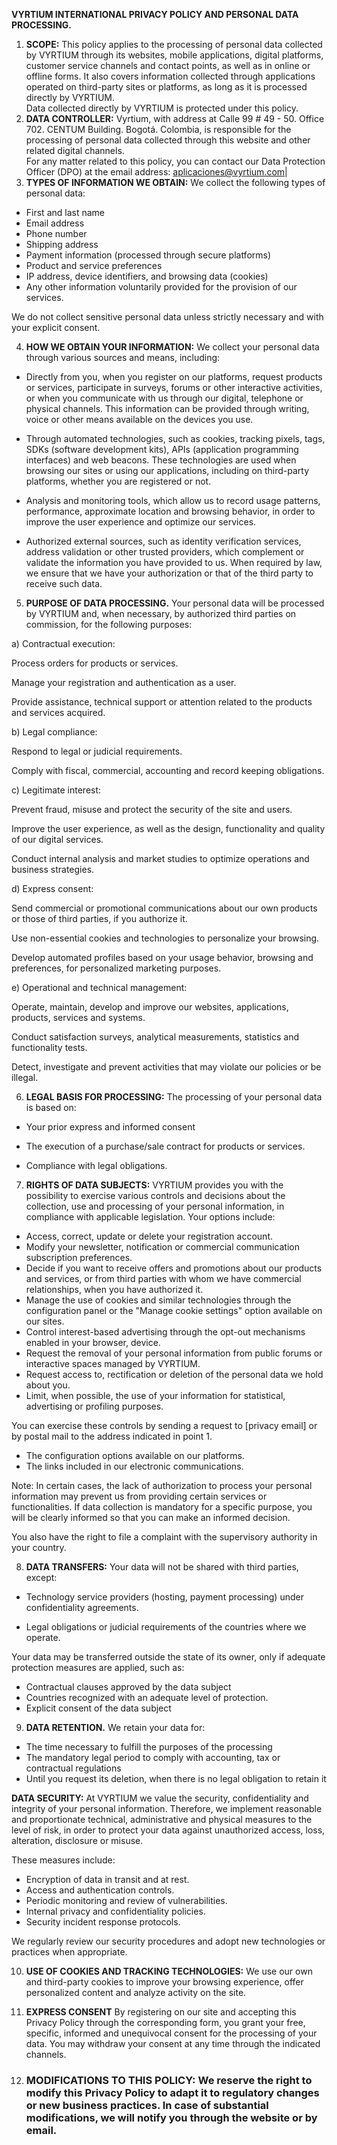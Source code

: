 **VYRTIUM INTERNATIONAL PRIVACY POLICY AND PERSONAL DATA PROCESSING.**

1. **SCOPE:** This policy applies to the processing of personal data collected by VYRTIUM through its websites, mobile applications, digital platforms, customer service channels and contact points, as well as in online or offline forms. It also covers information collected through applications operated on third-party sites or platforms, as long as it is processed directly by VYRTIUM.  
   Data collected directly by VYRTIUM is protected under this policy.   
2. **DATA CONTROLLER:** Vyrtium, with address at Calle 99 # 49 - 50. Office 702. CENTUM Building. Bogotá. Colombia, is responsible for the processing of personal data collected through this website and other related digital channels.  
   For any matter related to this policy, you can contact our Data Protection Officer (DPO) at the email address: aplicaciones@vyrtium.com|  
3. **TYPES OF INFORMATION WE OBTAIN:** We collect the following types of personal data:

* First and last name  
* Email address  
* Phone number  
* Shipping address  
* Payment information (processed through secure platforms)  
* Product and service preferences  
* IP address, device identifiers, and browsing data (cookies)  
* Any other information voluntarily provided for the provision of our services.

We do not collect sensitive personal data unless strictly necessary and with your explicit consent.

4. **HOW WE OBTAIN YOUR INFORMATION:** We collect your personal data through various sources and means, including:  
     
* Directly from you, when you register on our platforms, request products or services, participate in surveys, forums or other interactive activities, or when you communicate with us through our digital, telephone or physical channels. This information can be provided through writing, voice or other means available on the devices you use.

* Through automated technologies, such as cookies, tracking pixels, tags, SDKs (software development kits), APIs (application programming interfaces) and web beacons. These technologies are used when browsing our sites or using our applications, including on third-party platforms, whether you are registered or not.  
    
* Analysis and monitoring tools, which allow us to record usage patterns, performance, approximate location and browsing behavior, in order to improve the user experience and optimize our services.  
    
* Authorized external sources, such as identity verification services, address validation or other trusted providers, which complement or validate the information you have provided to us. When required by law, we ensure that we have your authorization or that of the third party to receive such data.  
    
    
5. **PURPOSE OF DATA PROCESSING.** Your personal data will be processed by VYRTIUM and, when necessary, by authorized third parties on commission, for the following purposes:

a) Contractual execution:

Process orders for products or services.

Manage your registration and authentication as a user.

Provide assistance, technical support or attention related to the products and services acquired.

b) Legal compliance:

Respond to legal or judicial requirements.

Comply with fiscal, commercial, accounting and record keeping obligations.

c) Legitimate interest:

Prevent fraud, misuse and protect the security of the site and users.

Improve the user experience, as well as the design, functionality and quality of our digital services.

Conduct internal analysis and market studies to optimize operations and business strategies.

d) Express consent:

Send commercial or promotional communications about our own products or those of third parties, if you authorize it.

Use non-essential cookies and technologies to personalize your browsing.

Develop automated profiles based on your usage behavior, browsing and preferences, for personalized marketing purposes.

e) Operational and technical management:

Operate, maintain, develop and improve our websites, applications, products, services and systems.

Conduct satisfaction surveys, analytical measurements, statistics and functionality tests.

Detect, investigate and prevent activities that may violate our policies or be illegal.

6. **LEGAL BASIS FOR PROCESSING:** The processing of your personal data is based on:

* Your prior express and informed consent

* The execution of a purchase/sale contract for products or services.

* Compliance with legal obligations.

7. **RIGHTS OF DATA SUBJECTS:** VYRTIUM provides you with the possibility to exercise various controls and decisions about the collection, use and processing of your personal information, in compliance with applicable legislation. Your options include:

* Access, correct, update or delete your registration account.  
* Modify your newsletter, notification or commercial communication subscription preferences.  
* Decide if you want to receive offers and promotions about our products and services, or from third parties with whom we have commercial relationships, when you have authorized it.  
* Manage the use of cookies and similar technologies through the configuration panel or the "Manage cookie settings" option available on our sites.  
* Control interest-based advertising through the opt-out mechanisms enabled in your browser, device.  
* Request the removal of your personal information from public forums or interactive spaces managed by VYRTIUM.  
* Request access to, rectification or deletion of the personal data we hold about you.  
* Limit, when possible, the use of your information for statistical, advertising or profiling purposes.

You can exercise these controls by sending a request to [privacy email] or by postal mail to the address indicated in point 1.

* The configuration options available on our platforms.  
* The links included in our electronic communications.

Note: In certain cases, the lack of authorization to process your personal information may prevent us from providing certain services or functionalities. If data collection is mandatory for a specific purpose, you will be clearly informed so that you can make an informed decision.

You also have the right to file a complaint with the supervisory authority in your country.

8. **DATA TRANSFERS:** Your data will not be shared with third parties, except:

* Technology service providers (hosting, payment processing) under confidentiality agreements.

* Legal obligations or judicial requirements of the countries where we operate.

Your data may be transferred outside the state of its owner, only if adequate protection measures are applied, such as:

* Contractual clauses approved by the data subject  
* Countries recognized with an adequate level of protection.  
* Explicit consent of the data subject

9. **DATA RETENTION.** We retain your data for:

* The time necessary to fulfill the purposes of the processing  
* The mandatory legal period to comply with accounting, tax or contractual regulations  
* Until you request its deletion, when there is no legal obligation to retain it

**DATA SECURITY:** At VYRTIUM we value the security, confidentiality and integrity of your personal information. Therefore, we implement reasonable and proportionate technical, administrative and physical measures to the level of risk, in order to protect your data against unauthorized access, loss, alteration, disclosure or misuse.

These measures include:

* Encryption of data in transit and at rest.  
* Access and authentication controls.  
* Periodic monitoring and review of vulnerabilities.  
* Internal privacy and confidentiality policies.  
* Security incident response protocols.

We regularly review our security procedures and adopt new technologies or practices when appropriate.

10. **USE OF COOKIES AND TRACKING TECHNOLOGIES:** We use our own and third-party cookies to improve your browsing experience, offer personalized content and analyze activity on the site.  
      
11. **EXPRESS CONSENT** By registering on our site and accepting this Privacy Policy through the corresponding form, you grant your free, specific, informed and unequivocal consent for the processing of your data. You may withdraw your consent at any time through the indicated channels.  
    

12. ### **MODIFICATIONS TO THIS POLICY:** We reserve the right to modify this Privacy Policy to adapt it to regulatory changes or new business practices. In case of substantial modifications, we will notify you through the website or by email.
